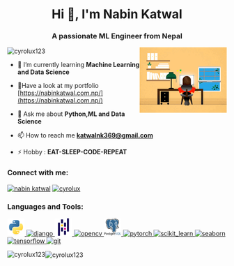 <h1 align="center">Hi 👋, I'm Nabin Katwal</h1>
<h3 align="center">A passionate ML Engineer from Nepal</h3>
<img align="right" alt="Coding" width="200" src="JXA0.gif">

<p align="left"> <img src="https://komarev.com/ghpvc/?username=cyrolux123&label=Profile%20views&color=0e75b6&style=flat" alt="cyrolux123" /> </p>

- 🌱 I’m currently learning **Machine Learning and Data Science**

- 🔭Have a look at my portfolio [https://nabinkatwal.com.np/](https://nabinkatwal.com.np/)

- 💬 Ask me about **Python,ML and Data Science**

- 📫 How to reach me **katwalnk369@gmail.com**

- ⚡ Hobby : **EAT-SLEEP-CODE-REPEAT**

<h3 align="left">Connect with me:</h3>
<p align="left">
<a href="https://linkedin.com/in/nabinkatwal" target="blank"><img align="center" src="https://raw.githubusercontent.com/rahuldkjain/github-profile-readme-generator/master/src/images/icons/Social/linked-in-alt.svg" alt="nabin katwal" height="30" width="40" /></a>
<a href="https://kaggle.com/cyrolux" target="blank"><img align="center" src="https://raw.githubusercontent.com/rahuldkjain/github-profile-readme-generator/master/src/images/icons/Social/kaggle.svg" alt="cyrolux" height="30" width="40" /></a>
</p>

<h3 align="left">Languages and Tools:</h3>
<p align="left"> 
  <a href="https://www.python.org" target="_blank" rel="noreferrer"> <img src="https://raw.githubusercontent.com/devicons/devicon/master/icons/python/python-original.svg" alt="python" width="40" height="40"/> </a> 
  <a href="https://www.djangoproject.com/" target="_blank" rel="noreferrer"> <img src="https://cdn.worldvectorlogo.com/logos/django.svg" alt="django" width="40" height="40"/> </a>
   <a href="https://pandas.pydata.org/" target="_blank" rel="noreferrer"> <img src="https://raw.githubusercontent.com/devicons/devicon/2ae2a900d2f041da66e950e4d48052658d850630/icons/pandas/pandas-original.svg" alt="pandas" width="40" height="40"/> </a> 
  <a href="https://opencv.org/" target="_blank" rel="noreferrer"> <img src="https://www.vectorlogo.zone/logos/opencv/opencv-icon.svg" alt="opencv" width="40" height="40"/> </a>
 <a href="https://www.postgresql.org" target="_blank" rel="noreferrer"> <img src="https://raw.githubusercontent.com/devicons/devicon/master/icons/postgresql/postgresql-original-wordmark.svg" alt="postgresql" width="40" height="40"/> </a> 
  <a href="https://pytorch.org/" target="_blank" rel="noreferrer"> <img src="https://www.vectorlogo.zone/logos/pytorch/pytorch-icon.svg" alt="pytorch" width="40" height="40"/> </a>
  <a href="https://scikit-learn.org/" target="_blank" rel="noreferrer"> <img src="https://upload.wikimedia.org/wikipedia/commons/0/05/Scikit_learn_logo_small.svg" alt="scikit_learn" width="40" height="40"/> </a>
  <a href="https://seaborn.pydata.org/" target="_blank" rel="noreferrer"> <img src="https://seaborn.pydata.org/_images/logo-mark-lightbg.svg" alt="seaborn" width="40" height="40"/> </a> <a href="https://www.tensorflow.org" target="_blank" rel="noreferrer"> <img src="https://www.vectorlogo.zone/logos/tensorflow/tensorflow-icon.svg" alt="tensorflow" width="40" height="40"/> </a>
    <a href="https://git-scm.com/" target="_blank" rel="noreferrer"> <img src="https://www.vectorlogo.zone/logos/git-scm/git-scm-icon.svg" alt="git" width="40" height="40"/> </a></p>
<p><img align="left" src="https://github-readme-stats.vercel.app/api/top-langs?username=cyrolux123&show_icons=true&locale=en&layout=compact" alt="cyrolux123" /></p>
<p><img align="center" src="https://github-readme-streak-stats.herokuapp.com/?user=cyrolux123&" alt="cyrolux123" /></p>


